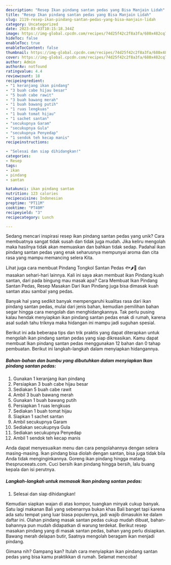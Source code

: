 ```yaml
---
description: "Resep Ikan pindang santan pedas yang Bisa Manjain Lidah"
title: "Resep Ikan pindang santan pedas yang Bisa Manjain Lidah"
slug: 2119-resep-ikan-pindang-santan-pedas-yang-bisa-manjain-lidah
category: Uncategorized
date: 2023-03-03T10:15:18.344Z
image: https://img-global.cpcdn.com/recipes/74d25f42c2f8a3fa/680x482cq70/ikan-pindang-santan-pedas-foto-resep-utama.jpg
hideToc: false
enableToc: true
enableTocContent: false
thumbnail: https://img-global.cpcdn.com/recipes/74d25f42c2f8a3fa/680x482cq70/ikan-pindang-santan-pedas-foto-resep-utama.jpg
cover: https://img-global.cpcdn.com/recipes/74d25f42c2f8a3fa/680x482cq70/ikan-pindang-santan-pedas-foto-resep-utama.jpg
author: Admin
authorAv: notfound
ratingvalue: 4.4
reviewcount: 18
recipeingredient:
- "1 keranjang ikan pindang"
- "3 buah cabe hijau besar"
- "5 buah cabe rawit"
- "3 buah bawang merah"
- "1 buah bawang putih"
- "1 ruas lengkuas"
- "1 buah tomat hijau"
- "1 sachet santan"
- "secukupnya Garam"
- "secukupnya Gula"
- "secukupnya Penyedap"
- "1 sendok teh kecap manis"
recipeinstructions:

- "Selesai dan siap dihidangkan!"
categories:
- Resep
tags:
- ikan
- pindang
- santan

katakunci: ikan pindang santan 
nutrition: 123 calories
recipecuisine: Indonesian
preptime: "PT11M"
cooktime: "PT40M"
recipeyield: "3"
recipecategory: Lunch

---
```





Sedang mencari inspirasi resep ikan pindang santan pedas yang unik? Cara membuatnya sangat tidak susah dan tidak juga mudah. Jika keliru mengolah maka hasilnya tidak akan memuaskan dan bahkan tidak sedap. Padahal ikan pindang santan pedas yang enak seharusnya mempunyai aroma dan cita rasa yang mampu memancing selera Kita.





Lihat juga cara membuat Pindang Tongkol Santan Pedas 🐟🌶🧄 dan masakan sehari-hari lainnya. Kali ini saya akan membuat ikan Pindang kuah santan, dari pada bingung mau masak apa? Cara Membuat Ikan Pindang Santan Pedas, Resep Masakan Dari Ikan Pindang juga bisa dimasak kuah santan atau sambal yang pedas.

Banyak hal yang sedikit banyak mempengaruhi kualitas rasa dari ikan pindang santan pedas, mulai dari jenis bahan, kemudian pemilihan bahan segar hingga cara mengolah dan menghidangkannya. Tak perlu pusing kalau hendak menyiapkan ikan pindang santan pedas enak di rumah, karena asal sudah tahu triknya maka hidangan ini mampu jadi suguhan spesial.






Berikut ini ada beberapa tips dan trik praktis yang dapat diterapkan untuk mengolah ikan pindang santan pedas yang siap dikreasikan. Kamu dapat membuat Ikan pindang santan pedas menggunakan 12 bahan dan 0 tahap pembuatan. Berikut ini langkah-langkah dalam menyiapkan hidangannya.

<!--inarticleads1-->

##### Bahan-bahan dan bumbu yang dibutuhkan dalam menyiapkan Ikan pindang santan pedas:

1. Gunakan 1 keranjang ikan pindang
1. Persiapkan 3 buah cabe hijau besar
1. Sediakan 5 buah cabe rawit
1. Ambil 3 buah bawang merah
1. Gunakan 1 buah bawang putih
1. Persiapkan 1 ruas lengkuas
1. Sediakan 1 buah tomat hijau
1. Siapkan 1 sachet santan
1. Ambil secukupnya Garam
1. Sediakan secukupnya Gula
1. Sediakan secukupnya Penyedap
1. Ambil 1 sendok teh kecap manis


Anda dapat menyesuaikan menu dan cara pengolahannya dengan selera masing-masing. Ikan pindang bisa diolah dengan santan, bisa juga tidak bila Anda tidak menginginkannya. Goreng ikan pindang hingga matang. thespruceeats.com. Cuci bersih ikan pindang hingga bersih, lalu buang kepala dan isi perutnya. 

<!--inarticleads2-->

##### Langkah-langkah untuk memasak Ikan pindang santan pedas:


1. Selesai dan siap dihidangkan!

Kemudian siapkan wajan di atas kompor, tuangkan minyak cukup banyak. Satu lagi makanan Bali yang sebenarnya bukan khas Bali banget tapi karena ada satu tempat yang luar biasa populernya, jadi wajib dimasukin ke dalam daftar ini. Olahan pindang masak santan pedas cukup mudah dibuat, bahan-bahannya pun mudah didapatkan di warung terdekat. Berikut resep masakan pindang yang di masak santan pedas, bahan yang perlu disiapkan. Bawang merah delapan butir, Saatnya mengolah beragam ikan menjadi pindang. 

Gimana nih? Gampang kan? Itulah cara menyiapkan ikan pindang santan pedas yang bisa kamu praktikkan di rumah. Selamat mencoba!
